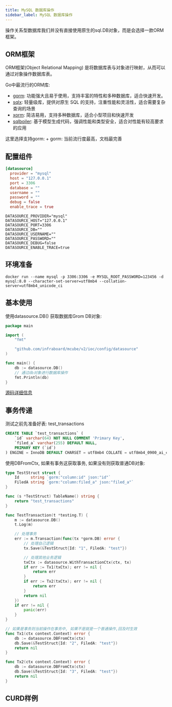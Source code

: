 ```yaml
---
title: MySQL 数据库操作
sidebar_label: MySQL 数据库操作
---
```


操作关系型数据库我们并没有直接使用原生的sql.DB对象，而是会选择一款ORM框架。

## ORM框架

ORM框架(Object Relational Mapping) 是将数据库表与对象进行映射，从而可以通过对象操作数据库表。

Go中最流行的ORM库:
+ [gorm](https://github.com/go-gorm/gorm): 功能强大且易于使用，支持丰富的特性和多种数据库，适合快速开发。 
+ [sqlx](https://github.com/jmoiron/sqlx): 轻量级库，提供对原生 SQL 的支持，注重性能和灵活性，适合需要复杂查询的场景
+ [xorm](https://gitea.com/xorm/xorm): 简洁易用，支持多种数据库，适合小型项目和快速开发
+ [sqlboiler](https://github.com/volatiletech/sqlboiler): 基于模型生成代码，强调性能和类型安全，适合对性能有较高要求的应用

这里选择支持gorm:
	+ gorm: 当前流行度最高，文档最完善

## 配置组件

```toml tab
[datasource]
  provider = "mysql"
  host = "127.0.0.1"
  port = 3306
  database = ""
  username = ""
  password = ""
  debug = false
  enable_trace = true
```

```env tab
DATASOURCE_PROVIDER="mysql"
DATASOURCE_HOST="127.0.0.1"
DATASOURCE_PORT=3306
DATASOURCE_DB=""
DATASOURCE_USERNAME=""
DATASOURCE_PASSWORD=""
DATASOURCE_DEBUG=false
DATASOURCE_ENABLE_TRACE=true
```

## 环境准备

```
docker run --name mysql -p 3306:3306 -e MYSQL_ROOT_PASSWORD=123456 -d mysql:8.0 --character-set-server=utf8mb4 --collation-server=utf8mb4_unicode_ci
```

## 基本使用

使用datasource.DB() 获取数据库Grom DB对象:
```go
package main

import (
	"fmt"

	"github.com/infraboard/mcube/v2/ioc/config/datasource"
)

func main() {
	db := datasource.DB()
	// 通过db对象进行数据库操作
	fmt.Println(db)
}
```

[源码详细信息](https://github.com/infraboard/mcube/blob/master/ioc/config/datasource/grom.go#L28-L35)

## 事务传递

测试之前先准备好表: test_transactions
```sql
CREATE TABLE `test_transactions` (
    `id` varchar(64) NOT NULL COMMENT 'Primary Key',
    `filed_a` varchar(255) DEFAULT NULL,
    PRIMARY KEY (`id`)
) ENGINE = InnoDB DEFAULT CHARSET = utf8mb4 COLLATE = utf8mb4_0900_ai_ci
```

使用DBFromCtx, 如果有事务这获取事务, 如果没有则获取普通DB对象:
```go
type TestStruct struct {
	Id     string `gorm:"column:id" json:"id"`
	FiledA string `gorm:"column:filed_a" json:"filed_a"`
}

func (s *TestStruct) TableName() string {
	return "test_transactions"
}

func TestTransaction(t *testing.T) {
	m := datasource.DB()
	t.Log(m)

	// 处理事务
	err := m.Transaction(func(tx *gorm.DB) error {
		// 处理自己逻辑
		tx.Save(&TestStruct{Id: "1", FiledA: "test"})

		// 处理其他业务逻辑
		txCtx := datasource.WithTransactionCtx(ctx, tx)
		if err := Tx1(txCtx); err != nil {
			return err
		}
		if err := Tx2(txCtx); err != nil {
			return err
		}
		return nil
	})
	if err != nil {
		panic(err)
	}
}

// 如果是事务则当前操作在事务中, 如果不是就是一个普通操作,回及时生效
func Tx1(ctx context.Context) error {
	db := datasource.DBFromCtx(ctx)
	db.Save(&TestStruct{Id: "2", FiledA: "test"})
	return nil
}

func Tx2(ctx context.Context) error {
	db := datasource.DBFromCtx(ctx)
	db.Save(&TestStruct{Id: "3", FiledA: "test"})
	return nil
}
```

## CURD样例


